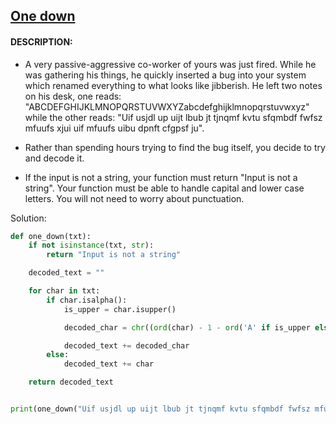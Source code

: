 ## [One down](https://www.codewars.com/kata/56419475931903e9d1000087)

#### DESCRIPTION:

- A very passive-aggressive co-worker of yours was just fired. While he was gathering his things, he quickly inserted a bug into your system which renamed everything to what looks like jibberish. He left two notes on his desk, one reads: "ABCDEFGHIJKLMNOPQRSTUVWXYZabcdefghijklmnopqrstuvwxyz" while the other reads: "Uif usjdl up uijt lbub jt tjnqmf kvtu sfqmbdf fwfsz mfuufs xjui uif mfuufs uibu dpnft cfgpsf ju".

- Rather than spending hours trying to find the bug itself, you decide to try and decode it.

- If the input is not a string, your function must return "Input is not a string". Your function must be able to handle capital and lower case letters. You will not need to worry about punctuation.

Solution:

```python
def one_down(txt):
    if not isinstance(txt, str):
        return "Input is not a string"

    decoded_text = ""

    for char in txt:
        if char.isalpha():
            is_upper = char.isupper()

            decoded_char = chr((ord(char) - 1 - ord('A' if is_upper else 'a')) % 26 + ord('A' if is_upper else 'a'))

            decoded_text += decoded_char
        else:
            decoded_text += char

    return decoded_text


print(one_down("Uif usjdl up uijt lbub jt tjnqmf kvtu sfqmbdf fwfsz mfuufs xjui uif mfuufs uibu dpnft cfgpsf ju"))

```
